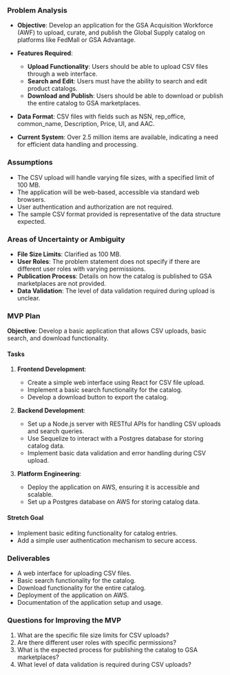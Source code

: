 ### Problem Analysis

- **Objective**: Develop an application for the GSA Acquisition Workforce (AWF) to upload, curate, and publish the Global Supply catalog on platforms like FedMall or GSA Advantage.

- **Features Required**:
  - **Upload Functionality**: Users should be able to upload CSV files through a web interface.
  - **Search and Edit**: Users must have the ability to search and edit product catalogs.
  - **Download and Publish**: Users should be able to download or publish the entire catalog to GSA marketplaces.

- **Data Format**: CSV files with fields such as NSN, rep_office, common_name, Description, Price, UI, and AAC.

- **Current System**: Over 2.5 million items are available, indicating a need for efficient data handling and processing.

### Assumptions

- The CSV upload will handle varying file sizes, with a specified limit of 100 MB.
- The application will be web-based, accessible via standard web browsers.
- User authentication and authorization are not required.
- The sample CSV format provided is representative of the data structure expected.

### Areas of Uncertainty or Ambiguity

- **File Size Limits**: Clarified as 100 MB.
- **User Roles**: The problem statement does not specify if there are different user roles with varying permissions.
- **Publication Process**: Details on how the catalog is published to GSA marketplaces are not provided.
- **Data Validation**: The level of data validation required during upload is unclear.

### MVP Plan

**Objective**: Develop a basic application that allows CSV uploads, basic search, and download functionality.

#### Tasks

1. **Frontend Development**:
   - Create a simple web interface using React for CSV file upload.
   - Implement a basic search functionality for the catalog.
   - Develop a download button to export the catalog.

2. **Backend Development**:
   - Set up a Node.js server with RESTful APIs for handling CSV uploads and search queries.
   - Use Sequelize to interact with a Postgres database for storing catalog data.
   - Implement basic data validation and error handling during CSV upload.

3. **Platform Engineering**:
   - Deploy the application on AWS, ensuring it is accessible and scalable.
   - Set up a Postgres database on AWS for storing catalog data.

#### Stretch Goal

- Implement basic editing functionality for catalog entries.
- Add a simple user authentication mechanism to secure access.

### Deliverables

- A web interface for uploading CSV files.
- Basic search functionality for the catalog.
- Download functionality for the entire catalog.
- Deployment of the application on AWS.
- Documentation of the application setup and usage.

### Questions for Improving the MVP

1. What are the specific file size limits for CSV uploads?
2. Are there different user roles with specific permissions?
3. What is the expected process for publishing the catalog to GSA marketplaces?
4. What level of data validation is required during CSV uploads?